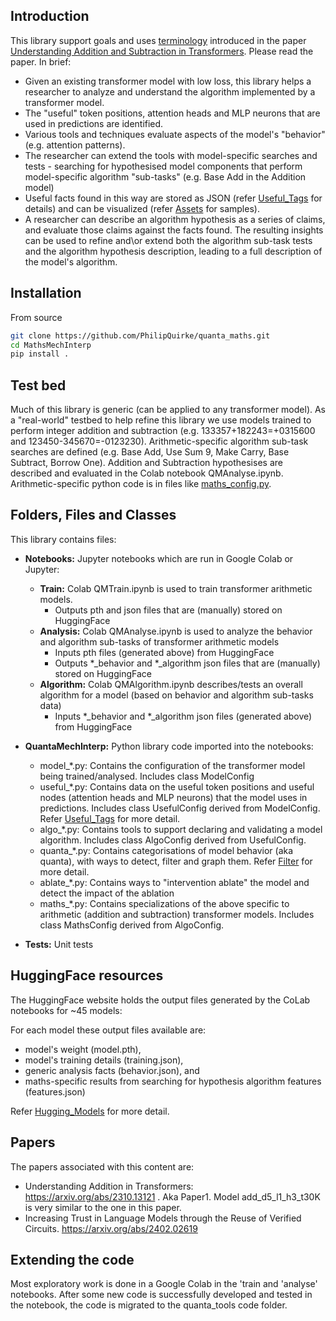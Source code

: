 ## Introduction
This library support goals and uses [terminology](./terminology.md) introduced in the paper [Understanding Addition and Subtraction in Transformers](https://arxiv.org/abs/2402.02619). Please read the paper. In brief:
- Given an existing transformer model with low loss, this library helps a researcher to analyze and understand the algorithm implemented by a transformer model.
- The "useful" token positions, attention heads and MLP neurons that are used in predictions are identified.  
- Various tools and techniques evaluate aspects of the model's "behavior" (e.g. attention patterns).
- The researcher can extend the tools with model-specific searches and tests - searching for hypothesised model components that perform model-specific algorithm "sub-tasks" (e.g. Base Add in the Addition model)
- Useful facts found in this way are stored as JSON (refer [Useful_Tags](./useful_tags.md) for details) and can be visualized (refer [Assets](./Assets/"Assets") for samples).
- A researcher can describe an algorithm hypothesis as a series of claims, and evaluate those claims against the facts found. The resulting insights can be used to refine and\or extend both the algorithm sub-task tests and the algorithm hypothesis description, leading to a full description of the model's algorithm.

## Installation

From source

```bash
git clone https://github.com/PhilipQuirke/quanta_maths.git
cd MathsMechInterp
pip install .
```

## Test bed
Much of this library is generic (can be applied to any transformer model). As a "real-world" testbed to help refine this library we use models trained to perform integer addition and subtraction (e.g. 133357+182243=+0315600 and 123450-345670=-0123230). Arithmetic-specific algorithm sub-task searches are defined (e.g. Base Add, Use Sum 9, Make Carry, Base Subtract, Borrow One). Addition and Subtraction hypothesises are described and evaluated in the Colab notebook QMAnalyse.ipynb. Arithmetic-specific python code is in files like [maths_config.py](./MathsMechInterp/maths_config.py).   

## Folders, Files and Classes 
This library contains files:

- **Notebooks:** Jupyter notebooks which are run in Google Colab or Jupyter: 
  - **Train:** Colab QMTrain.ipynb is used to train transformer arithmetic models. 
    - Outputs pth and json files that are (manually) stored on HuggingFace
  - **Analysis:** Colab QMAnalyse.ipynb is used to analyze the behavior and algorithm sub-tasks of transformer arithmetic models
    - Inputs pth files (generated above) from HuggingFace
    - Outputs *_behavior and *_algorithm json files that are (manually) stored on HuggingFace
  - **Algorithm:** Colab QMAlgorithm.ipynb describes/tests an overall algorithm for a model (based on behavior and algorithm sub-tasks data)
    - Inputs *_behavior and *_algorithm json files (generated above) from HuggingFace 

- **QuantaMechInterp:** Python library code imported into the notebooks:
  - model_*.py: Contains the configuration of the transformer model being trained/analysed. Includes class ModelConfig 
  - useful_*.py: Contains data on the useful token positions and useful nodes (attention heads and MLP neurons) that the model uses in predictions. Includes class UsefulConfig derived from ModelConfig. Refer [Useful_Tags](./useful_tags.md) for more detail. 
  - algo_*.py: Contains tools to support declaring and validating a model algorithm. Includes class AlgoConfig derived from UsefulConfig.
  - quanta_*.py: Contains categorisations of model behavior (aka quanta), with ways to detect, filter and graph them. Refer [Filter](./filter.md) for more detail. 
  - ablate_*.py: Contains ways to "intervention ablate" the model and detect the impact of the ablation
  - maths_*.py: Contains specializations of the above specific to arithmetic (addition and subtraction) transformer models. Includes class MathsConfig derived from AlgoConfig.
          
- **Tests:** Unit tests 

## HuggingFace resources
The HuggingFace website holds the output files generated by the CoLab notebooks for ~45 models:

For each model these output files available are:
- model's weight (model.pth),
- model's training details (training.json),
- generic analysis facts (behavior.json), and
- maths-specific results from searching for hypothesis algorithm features (features.json)

Refer [Hugging_Models](./hugging_models.md) for more detail.

## Papers
The papers associated with this content are:
- Understanding Addition in Transformers: https://arxiv.org/abs/2310.13121 . Aka Paper1. Model add_d5_l1_h3_t30K is very similar to the one in this paper. 
- Increasing Trust in Language Models through the Reuse of Verified Circuits. https://arxiv.org/abs/2402.02619  

## Extending the code
Most exploratory work is done in a Google Colab in the 'train and 'analyse' notebooks. 
After some new code is successfully developed and tested in the notebook, the code is migrated to the quanta_tools code folder. 
